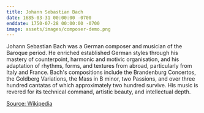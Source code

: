 ```yaml
---
title: Johann Sebastian Bach
date: 1685-03-31 00:00:00 -0700
enddate: 1750-07-28 00:00:00 -0700
image: assets/images/composer-demo.png
---
```


Johann Sebastian Bach was a German composer and musician of the Baroque period. He enriched established German styles through his mastery of counterpoint, harmonic and motivic organisation, and his adaptation of rhythms, forms, and textures from abroad, particularly from Italy and France. Bach's compositions include the Brandenburg Concertos, the Goldberg Variations, the Mass in B minor, two Passions, and over three hundred cantatas of which approximately two hundred survive. His music is revered for its technical command, artistic beauty, and intellectual depth.

[Source: Wikipedia](https://en.wikipedia.org/wiki/Johann_Sebastian_Bach)
